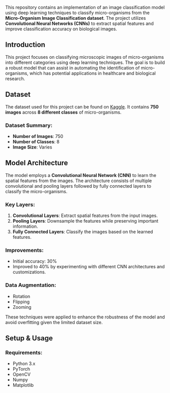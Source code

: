 
This repository contains an implementation of an image classification model using deep learning techniques to classify micro-organisms from the **Micro-Organism Image Classification dataset**. The project utilizes **Convolutional Neural Networks (CNNs)** to extract spatial features and improve classification accuracy on biological images.

## Introduction

This project focuses on classifying microscopic images of micro-organisms into different categories using deep learning techniques. The goal is to build a robust model that can assist in automating the identification of micro-organisms, which has potential applications in healthcare and biological research.

## Dataset

The dataset used for this project can be found on [Kaggle](https://www.kaggle.com/datasets/mdwaquarazam/microorganism-image-classification). It contains **750 images** across **8 different classes** of micro-organisms.

### Dataset Summary:
- **Number of Images**: 750
- **Number of Classes**: 8
- **Image Size**: Varies

## Model Architecture

The model employs a **Convolutional Neural Network (CNN)** to learn the spatial features from the images. The architecture consists of multiple convolutional and pooling layers followed by fully connected layers to classify the micro-organisms.

### Key Layers:
1. **Convolutional Layers**: Extract spatial features from the input images.
2. **Pooling Layers**: Downsample the features while preserving important information.
3. **Fully Connected Layers**: Classify the images based on the learned features.

### Improvements:
- Initial accuracy: 30%
- Improved to 40% by experimenting with different CNN architectures and customizations.

### Data Augmentation:
- Rotation
- Flipping
- Zooming

These techniques were applied to enhance the robustness of the model and avoid overfitting given the limited dataset size.

## Setup & Usage

### Requirements:
- Python 3.x
- PyTorch
- OpenCV
- Numpy
- Matplotlib


